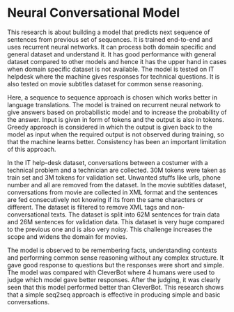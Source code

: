  

# Neural Conversational Model

This research is about building a model that predicts next sequence of sentences from previous set of sequences. It is trained end-to-end and uses recurrent neural networks. It can process both domain specific and general dataset and understand it. It has good performance with general dataset compared to other models and hence it has the upper hand in cases when domain specific dataset is not available. The model is tested on IT helpdesk where the machine gives responses for technical questions. It is also tested on movie subtitles dataset for common sense reasoning. 

Here, a sequence to sequence approach is chosen which works better in language translations. The model is trained on recurrent neural network to give answers based on probabilistic model and to increase the probability of the answer. Input is given in form of tokens and the output is also in tokens. Greedy approach is considered in which the output is given back to the model as input when the required output is not observed during training, so that the machine learns better. Consistency has been an important limitation of this approach. 

In the IT help-desk dataset, conversations between a costumer with a technical problem and a technician are collected. 30M tokens were taken as train set and 3M tokens for validation set. Unwanted stuffs like urls, phone number and all are removed from the dataset. In the movie subtitles dataset, conversations from movie are collected in XML format and the sentences are fed consecutively not knowing if its from the same characters or different. The dataset is filtered to remove XML tags and non-conversational texts. The dataset is split into 62M sentences for train data and 26M sentences for validation data. This dataset is very huge compared to the previous one and is also very noisy. This challenge increases the scope and widens the domain for movies. 

The model is observed to be remembering facts, understanding contexts and performing common sense reasoning without any complex structure. It gave good response to questions but the responses were short and simple. The model was compared with CleverBot where 4 humans were used to judge which model gave better responses. After the judging, it was clearly seen that this model performed better than CleverBot. This research shows that a simple seq2seq approach is effective in producing simple and basic conversations.

 